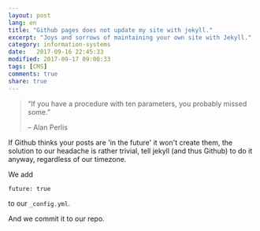 ```yaml
--- 
layout: post
lang: en
title: "Github pages does not update my site with jekyll."
excerpt: "Joys and sorrows of maintaining your own site with Jekyll."
category: information-systems
date:   2017-09-16 22:45:33
modified: 2017-09-17 09:00:33
tags: [CMS]
comments: true
share: true
---
```


> “If you have a procedure with ten parameters, you probably missed some.”
>
> – Alan Perlis

If Github thinks your posts are 'in the future' it won't create them, the solution to our headache is rather trivial, tell jekyll (and thus Github) to do it anyway, regardless of our timezone.

We add

`future: true`

to our `_config.yml`.

And we commit it to our repo.
